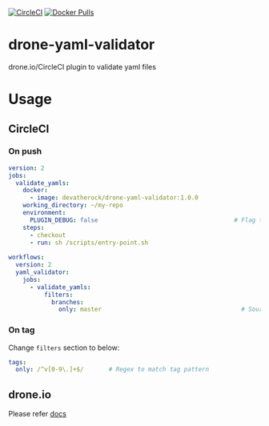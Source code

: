 [![CircleCI](https://circleci.com/gh/devatherock/drone-yaml-validator.svg?style=svg)](https://circleci.com/gh/devaprasadh/drone-yaml-validator)
[![Docker Pulls](https://img.shields.io/docker/pulls/devatherock/drone-yaml-validator.svg)](https://hub.docker.com/r/devatherock/drone-yaml-validator/)
# drone-yaml-validator
drone.io/CircleCI plugin to validate yaml files

# Usage
## CircleCI
### On push

```yaml
version: 2
jobs:
  validate_yamls:
    docker:
      - image: devatherock/drone-yaml-validator:1.0.0
    working_directory: ~/my-repo
    environment:
      PLUGIN_DEBUG: false                                      # Flag to enable debug logs. Optional, by default, debug logs are disabled
    steps:
      - checkout
      - run: sh /scripts/entry-point.sh
           
workflows:
  version: 2
  yaml_validator:
    jobs:
      - validate_yamls:
          filters:
            branches:
              only: master                                       # Source branch
```

### On tag
Change `filters` section to below:

```yaml
tags:
  only: /^v[0-9\.]+$/       # Regex to match tag pattern
```

## drone.io
Please refer [docs](DOCS.md)
